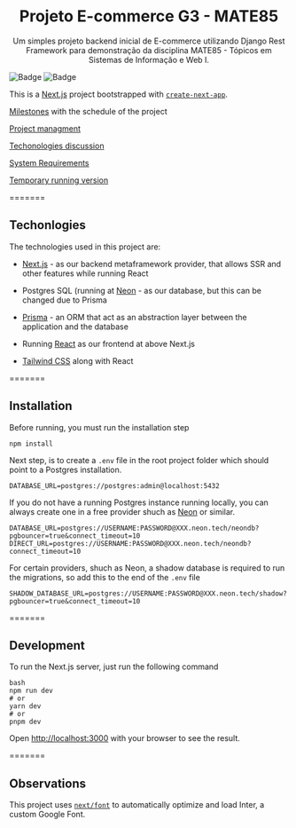<h1 align="center">Projeto E-commerce G3 - MATE85</h1>

<p align="center">Um simples projeto backend inicial de E-commerce utilizando Django Rest Framework para demonstração da disciplina MATE85 - Tópicos em Sistemas de Informação e Web I.</p>

![Badge](https://img.shields.io/badge/next.js-000000?style=for-the-badge&logo=nextdotjs&logoColor=white)
![Badge](https://img.shields.io/badge/-ReactJs-61DAFB?logo=react&logoColor=white&style=for-the-badge)

This is a [Next.js](https://nextjs.org/) project bootstrapped with [`create-next-app`](https://github.com/vercel/next.js/tree/canary/packages/create-next-app).

[Milestones](https://github.com/Murphyly/mate85_ecommerce/milestones) with the schedule of the project

[Project managment](https://github.com/users/Murphyly/projects/1/views/5)

[Techonologies discussion](https://docs.google.com/document/d/1tNxArLmMkERyDy5abB3Fn9LJSFUgh1vAFx1bBVsxzfc/edit?usp=drive_link)

[System Requirements](https://github.com/Murphyly/mate85_ecommerce/wiki/System-requirements)

[Temporary running version](https://mate85-ecommerce-al48yqkxf-shirkit.vercel.app/)

=======
## Techonlogies

The technologies used in this project are:

- [Next.js](https://nextjs.org/) - as our backend metaframework provider, that allows SSR and other features while running React 
- Postgres SQL (running at [Neon](https://neon.tech/) - as our database, but this can be changed due to Prisma
- [Prisma](https://www.prisma.io/) - an ORM that act as an abstraction layer between the application and the database

- Running [React](https://react.dev/) as our frontend at above Next.js
- [Tailwind CSS](https://tailwindcss.com/) along with React


=======
## Installation

Before running, you must run the installation step 

```
npm install
```

Next step, is to create a `.env` file in the root project folder which should point to a Postgres installation.

```
DATABASE_URL=postgres://postgres:admin@localhost:5432
```

If you do not have a running Postgres instance running locally, you can always create one in a free provider shuch as [Neon](https://neon.tech/) or similar.
 
```
DATABASE_URL=postgres://USERNAME:PASSWORD@XXX.neon.tech/neondb?pgbouncer=true&connect_timeout=10
DIRECT_URL=postgres://USERNAME:PASSWORD@XXX.neon.tech/neondb?connect_timeout=10
```

For certain providers, shuch as Neon, a shadow database is required to run the migrations, so add this to the end of the `.env` file

```
SHADOW_DATABASE_URL=postgres://USERNAME:PASSWORD@XXX.neon.tech/shadow?pgbouncer=true&connect_timeout=10
```

=======
## Development

To run the Next.js server, just run the following command

```
bash
npm run dev
# or
yarn dev
# or
pnpm dev
```

Open [http://localhost:3000](http://localhost:3000) with your browser to see the result.

=======
## Observations

This project uses [`next/font`](https://nextjs.org/docs/basic-features/font-optimization) to automatically optimize and load Inter, a custom Google Font.
